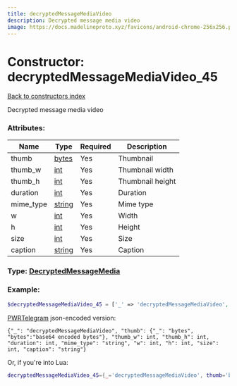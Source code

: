 ```yaml
---
title: decryptedMessageMediaVideo
description: Decrypted message media video
image: https://docs.madelineproto.xyz/favicons/android-chrome-256x256.png
---
```

# Constructor: decryptedMessageMediaVideo\_45  
[Back to constructors index](index.md)



Decrypted message media video

### Attributes:

| Name     |    Type       | Required | Description |
|----------|---------------|----------|-------------|
|thumb|[bytes](../types/bytes.md) | Yes|Thumbnail|
|thumb\_w|[int](../types/int.md) | Yes|Thumbnail width|
|thumb\_h|[int](../types/int.md) | Yes|Thumbnail height|
|duration|[int](../types/int.md) | Yes|Duration|
|mime\_type|[string](../types/string.md) | Yes|Mime type|
|w|[int](../types/int.md) | Yes|Width|
|h|[int](../types/int.md) | Yes|Height|
|size|[int](../types/int.md) | Yes|Size|
|caption|[string](../types/string.md) | Yes|Caption|



### Type: [DecryptedMessageMedia](../types/DecryptedMessageMedia.md)


### Example:

```php
$decryptedMessageMediaVideo_45 = ['_' => 'decryptedMessageMediaVideo', 'thumb' => 'bytes', 'thumb_w' => int, 'thumb_h' => int, 'duration' => int, 'mime_type' => 'string', 'w' => int, 'h' => int, 'size' => int, 'caption' => 'string'];
```  

[PWRTelegram](https://pwrtelegram.xyz) json-encoded version:

```
{"_": "decryptedMessageMediaVideo", "thumb": {"_": "bytes", "bytes":"base64 encoded bytes"}, "thumb_w": int, "thumb_h": int, "duration": int, "mime_type": "string", "w": int, "h": int, "size": int, "caption": "string"}
```


Or, if you're into Lua:

```lua
decryptedMessageMediaVideo_45={_='decryptedMessageMediaVideo', thumb='bytes', thumb_w=int, thumb_h=int, duration=int, mime_type='string', w=int, h=int, size=int, caption='string'}

```


